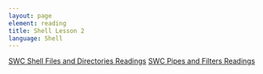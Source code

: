 ```yaml
---
layout: page
element: reading
title: Shell Lesson 2
language: Shell
---
```


[SWC Shell Files and Directories Readings](https://swcarpentry.github.io/shell-novice/03-create/index.html)
[SWC Pipes and Filters Readings](https://swcarpentry.github.io/shell-novice/04-pipefilter/index.html)
